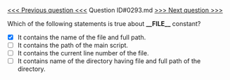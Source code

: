 [<<< Previous question <<<](0292.md)  Question ID#0293.md  [>>> Next question >>>](0294.md) 

Which of the following statements is true about **\_\_FILE\_\_** constant?

- [x] It contains the name of the file and full path.
- [ ] It contains the path of the main script.
- [ ] It contains the current line number of the file.
- [ ] It contains name of the directory having file and full path of the directory.
